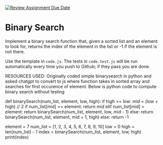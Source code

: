 [![Review Assignment Due Date](https://classroom.github.com/assets/deadline-readme-button-24ddc0f5d75046c5622901739e7c5dd533143b0c8e959d652212380cedb1ea36.svg)](https://classroom.github.com/a/cToVU-1r)
# Binary Search

Implement a binary search function that, given a sorted list and an element to
look for, returns the index of the element in the list or -1 if the element is
not there.

Use the template in `code.js`. The tests in `code.test.js` will be run
automatically every time you push to Github; if they pass you are done.

RESOURCES USED: Originally coded simple binarysearch in python and asked chatgpt to convert to js where function takes in sorted array and searches for first occurence of element. Below is python code to compute binary search without testing

def binarySearch(num_list, element, low, high):
    if high >= low:
        mid = (low + high) // 2
        if num_list[mid] == element:
            return mid
        elif num_list[mid] > element:
            return binarySearch(num_list, element, low, mid - 1)
        else:
            return binarySearch(num_list, element, mid + 1, high)
    else:
        return -1

element = 7
num_list = [1, 2, 3, 4, 5, 6, 7, 8, 9, 10]
low = 0
high = len(num_list) - 1
index = binarySearch(num_list, element, low, high)
print(index)
